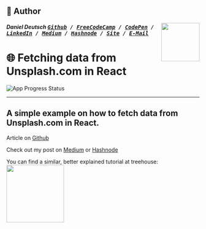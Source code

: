 ## 📝 Author
[<img src="https://avatars1.githubusercontent.com/u/22077628?v=3&u=927102473ec4fcc03ac2f6200740a9faff91fd55&s=400" align="right" height="100">](http://ddcreationstudios.at/)

##### Daniel Deutsch <kbd>[Github](https://github.com/DDCreationStudios) / [FreeCodeCamp](https://www.freecodecamp.com/ddcreationstudios) / [CodePen](http://codepen.io/ddcreationstudios/) / [LinkedIn](https://www.linkedin.com/in/daniel-deutsch-b95611127) / [Medium](https://medium.com/@ddcreationstudi) / [Hashnode](https://hashnode.com/@DDCreationStudio) / [Site](http://ddcreationstudios.at/) /  [E-Mail](mailto:deudan1010@gmail.com)</kbd>

# 🌐 Fetching data from Unsplash.com in React

 ![App Progress Status](https://img.shields.io/badge/Status-Finished-0520b7.svg?style=plastic)

---
A simple example on how to fetch data from Unsplash.com in React.
---

Article on [Github](https://github.com/DDCreationStudios/Writing/blob/master/articles/FetchingInReact.md)


Check out my post on [Medium](https://medium.com/@ddcreationstudi) or [Hashnode](https://hashnode.com/@DDCreationStudio)


You can find a similar, better explained tutorial at treehouse:
<a href="http://referrals.trhou.se/danieldeutsch3" target="_blank"><img src="https://static.teamtreehouse.com/assets/content/referral-badge-grn.png" height="150"/></a>